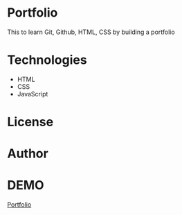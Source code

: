 # Portfolio
This to learn Git, Github, HTML, CSS by building a portfolio
# Technologies 
- HTML
- CSS
- JavaScript
# License
# Author
# DEMO
[Portfolio]( https://husham2019.github.io/portfolio/)
